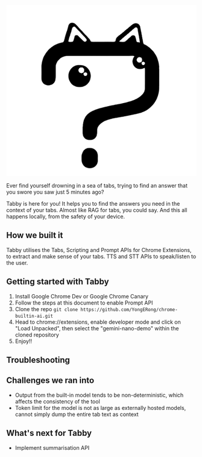 ![Tabby](https://github.com/YongERong/chrome-builtin-ai/blob/main/tabby.png?raw=True)

Ever find yourself drowning in a sea of tabs, trying to find an answer that you swore you saw just 5 minutes ago?

Tabby is here for you! It helps you to find the answers you need in the context of your tabs. Almost like RAG for tabs, you could say. And this all happens locally, from the safety of your device.

## How we built it
Tabby utilises the Tabs, Scripting and Prompt APIs for Chrome Extensions, to extract and make sense of your tabs. TTS and STT APIs to speak/listen to the user.

## Getting started with Tabby
1. Install Google Chrome Dev or Google Chrome Canary
2. Follow the steps at this document to enable Prompt API
3. Clone the repo
```git clone https://github.com/YongERong/chrome-builtin-ai.git```
4. Head to chrome://extensions, enable developer mode and click on "Load Unpacked", then select the "gemini-nano-demo" within the cloned repository
5. Enjoy!!

## Troubleshooting



## Challenges we ran into
- Output from the built-in model tends to be non-deterministic, which affects the consistency of the tool
- Token limit for the model is not as large as externally hosted models, cannot simply dump the entire tab text as context



## What's next for Tabby
- Implement summarisation API
